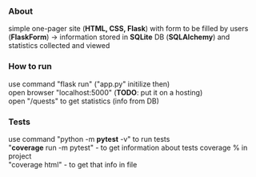 <h3>About</h3>
simple one-pager site (<strong>HTML, CSS, Flask</strong>) with form to be filled by users (<strong>FlaskForm</strong>) -> information stored in <strong>SQLite</strong> DB (<strong>SQLAlchemy</strong>) and statistics collected and viewed 

<h3>How to run</h3>
use command "flask run" ("app.py" initilize then) <br>
open browser "localhost:5000" (<strong>TODO</strong>: put it on a hosting) <br>
open "/quests" to get statistics (info from DB)

<h3>Tests</h3>
use command "python -m <strong>pytest</strong> -v" to run tests <br>
"<strong>coverage</strong> run -m pytest" - to get information about tests coverage % in project <br>
"coverage html" - to get that info in file 
